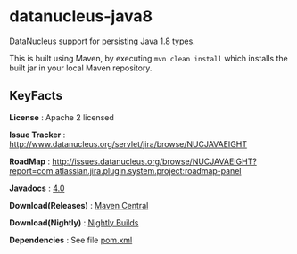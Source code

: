 datanucleus-java8
=================

DataNucleus support for persisting Java 1.8 types.

This is built using Maven, by executing `mvn clean install` which installs the built jar in your local Maven
repository.


KeyFacts
--------
__License__ : Apache 2 licensed

__Issue Tracker__ : http://www.datanucleus.org/servlet/jira/browse/NUCJAVAEIGHT

__RoadMap__ : http://issues.datanucleus.org/browse/NUCJAVAEIGHT?report=com.atlassian.jira.plugin.system.project:roadmap-panel

__Javadocs__ : [4.0](http://www.datanucleus.org/javadocs/store.types.java8/4.0/)

__Download(Releases)__ : [Maven Central](http://central.maven.org/maven2/org/datanucleus/datanucleus-java8)

__Download(Nightly)__ : [Nightly Builds](http://www.datanucleus.org/downloads/maven2-nightly/org/datanucleus/datanucleus-java8)

__Dependencies__ : See file [pom.xml](pom.xml)
